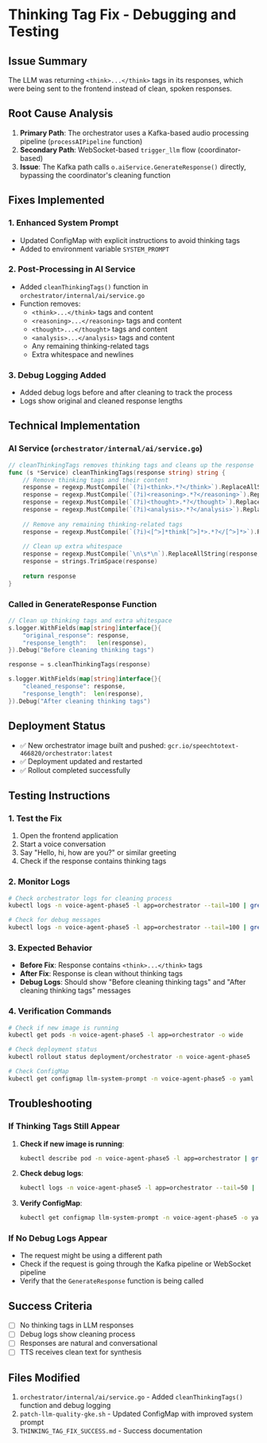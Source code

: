 # Thinking Tag Fix - Debugging and Testing

## Issue Summary
The LLM was returning `<think>...</think>` tags in its responses, which were being sent to the frontend instead of clean, spoken responses.

## Root Cause Analysis
1. **Primary Path**: The orchestrator uses a Kafka-based audio processing pipeline (`processAIPipeline` function)
2. **Secondary Path**: WebSocket-based `trigger_llm` flow (coordinator-based)
3. **Issue**: The Kafka path calls `o.aiService.GenerateResponse()` directly, bypassing the coordinator's cleaning function

## Fixes Implemented

### 1. Enhanced System Prompt
- Updated ConfigMap with explicit instructions to avoid thinking tags
- Added to environment variable `SYSTEM_PROMPT`

### 2. Post-Processing in AI Service
- Added `cleanThinkingTags()` function in `orchestrator/internal/ai/service.go`
- Function removes:
  - `<think>...</think>` tags and content
  - `<reasoning>...</reasoning>` tags and content
  - `<thought>...</thought>` tags and content
  - `<analysis>...</analysis>` tags and content
  - Any remaining thinking-related tags
  - Extra whitespace and newlines

### 3. Debug Logging Added
- Added debug logs before and after cleaning to track the process
- Logs show original and cleaned response lengths

## Technical Implementation

### AI Service (`orchestrator/internal/ai/service.go`)
```go
// cleanThinkingTags removes thinking tags and cleans up the response
func (s *Service) cleanThinkingTags(response string) string {
    // Remove thinking tags and their content
    response = regexp.MustCompile(`(?i)<think>.*?</think>`).ReplaceAllString(response, "")
    response = regexp.MustCompile(`(?i)<reasoning>.*?</reasoning>`).ReplaceAllString(response, "")
    response = regexp.MustCompile(`(?i)<thought>.*?</thought>`).ReplaceAllString(response, "")
    response = regexp.MustCompile(`(?i)<analysis>.*?</analysis>`).ReplaceAllString(response, "")
    
    // Remove any remaining thinking-related tags
    response = regexp.MustCompile(`(?i)<[^>]*think[^>]*>.*?</[^>]*>`).ReplaceAllString(response, "")
    
    // Clean up extra whitespace
    response = regexp.MustCompile(`\n\s*\n`).ReplaceAllString(response, "\n")
    response = strings.TrimSpace(response)
    
    return response
}
```

### Called in GenerateResponse Function
```go
// Clean up thinking tags and extra whitespace
s.logger.WithFields(map[string]interface{}{
    "original_response": response,
    "response_length":   len(response),
}).Debug("Before cleaning thinking tags")

response = s.cleanThinkingTags(response)

s.logger.WithFields(map[string]interface{}{
    "cleaned_response": response,
    "response_length":  len(response),
}).Debug("After cleaning thinking tags")
```

## Deployment Status
- ✅ New orchestrator image built and pushed: `gcr.io/speechtotext-466820/orchestrator:latest`
- ✅ Deployment updated and restarted
- ✅ Rollout completed successfully

## Testing Instructions

### 1. Test the Fix
1. Open the frontend application
2. Start a voice conversation
3. Say "Hello, hi, how are you?" or similar greeting
4. Check if the response contains thinking tags

### 2. Monitor Logs
```bash
# Check orchestrator logs for cleaning process
kubectl logs -n voice-agent-phase5 -l app=orchestrator --tail=100 | grep -i "clean\|think\|response"

# Check for debug messages
kubectl logs -n voice-agent-phase5 -l app=orchestrator --tail=100 | grep -i "before cleaning\|after cleaning"
```

### 3. Expected Behavior
- **Before Fix**: Response contains `<think>...</think>` tags
- **After Fix**: Response is clean without thinking tags
- **Debug Logs**: Should show "Before cleaning thinking tags" and "After cleaning thinking tags" messages

### 4. Verification Commands
```bash
# Check if new image is running
kubectl get pods -n voice-agent-phase5 -l app=orchestrator -o wide

# Check deployment status
kubectl rollout status deployment/orchestrator -n voice-agent-phase5

# Check ConfigMap
kubectl get configmap llm-system-prompt -n voice-agent-phase5 -o yaml
```

## Troubleshooting

### If Thinking Tags Still Appear
1. **Check if new image is running**:
   ```bash
   kubectl describe pod -n voice-agent-phase5 -l app=orchestrator | grep Image
   ```

2. **Check debug logs**:
   ```bash
   kubectl logs -n voice-agent-phase5 -l app=orchestrator --tail=50 | grep -i "clean"
   ```

3. **Verify ConfigMap**:
   ```bash
   kubectl get configmap llm-system-prompt -n voice-agent-phase5 -o yaml
   ```

### If No Debug Logs Appear
- The request might be using a different path
- Check if the request is going through the Kafka pipeline or WebSocket pipeline
- Verify that the `GenerateResponse` function is being called

## Success Criteria
- [ ] No thinking tags in LLM responses
- [ ] Debug logs show cleaning process
- [ ] Responses are natural and conversational
- [ ] TTS receives clean text for synthesis

## Files Modified
1. `orchestrator/internal/ai/service.go` - Added `cleanThinkingTags()` function and debug logging
2. `patch-llm-quality-gke.sh` - Updated ConfigMap with improved system prompt
3. `THINKING_TAG_FIX_SUCCESS.md` - Success documentation 